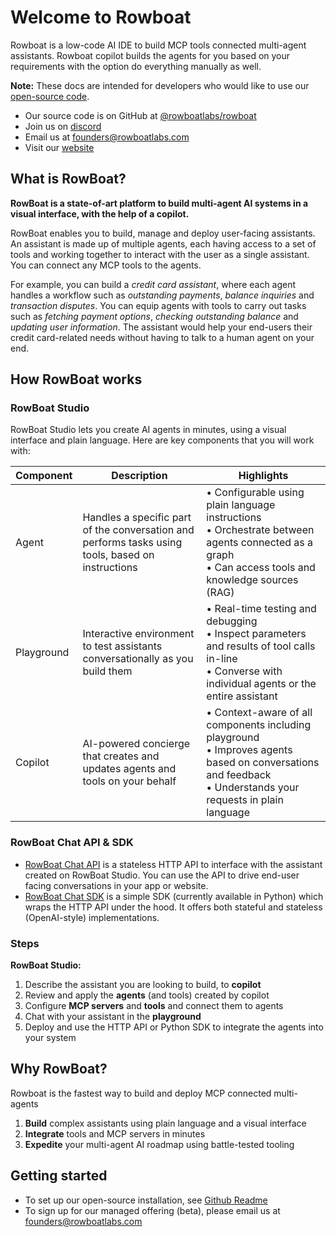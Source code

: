 # Welcome to Rowboat

Rowboat is a low-code AI IDE to build MCP tools connected multi-agent assistants. Rowboat copilot builds the agents for you based on your requirements with the option do everything manually as well.

**Note:** These docs are intended for developers who would like to use our [open-source code](https://github.com/rowboatlabs/rowboat/).

- Our source code is on GitHub at [@rowboatlabs/rowboat](https://github.com/rowboatlabs/rowboat/)
- Join us on [discord](https://discord.gg/jHhUKkKHn8)
- Email us at [founders@rowboatlabs.com](mailto:founders@rowboatlabs.com)
- Visit our [website](https://www.rowboatlabs.com/)

## What is RowBoat?
**RowBoat is a state-of-art platform to build multi-agent AI systems in a visual interface, with the help of a copilot.**

RowBoat enables you to build, manage and deploy user-facing assistants. An assistant is made up of multiple agents, each having access to a set of tools and working together to interact with the user as a single assistant. You can connect any MCP tools to the agents.

For example, you can build a *credit card assistant*, where each agent handles a workflow such as *outstanding payments*, *balance inquiries* and *transaction disputes*. You can equip agents with tools to carry out tasks such as *fetching payment options*, *checking outstanding balance* and *updating user information*. The assistant would help your end-users their credit card-related needs without having to talk to a human agent on your end.

## How RowBoat works

### RowBoat Studio
RowBoat Studio lets you create AI agents in minutes, using a visual interface and plain language. Here are key components that you will work with:

| Component  | Description | Highlights |
|------------|-------------|------------|
| Agent     | Handles a specific part of the conversation and<br />performs tasks using tools, based on instructions |• Configurable using plain language instructions<br />• Orchestrate between agents connected as a graph<br />• Can access tools and knowledge sources (RAG)|
| Playground | Interactive environment to test assistants<br />conversationally as you build them |• Real-time testing and debugging<br />• Inspect parameters and results of tool calls in-line<br />• Converse with individual agents or the entire assistant|
| Copilot    | AI-powered concierge that creates and<br />updates agents and tools on your behalf |• Context-aware of all components including playground<br />• Improves agents based on conversations and feedback<br />• Understands your requests in plain language|

### RowBoat Chat API & SDK
- [RowBoat Chat API](/using_the_api) is a stateless HTTP API to interface with the assistant created on RowBoat Studio. You can use the API to drive end-user facing conversations in your app or website.
- [RowBoat Chat SDK](/using_the_sdk) is a simple SDK (currently available in Python) which wraps the HTTP API under the hood. It offers both stateful and stateless (OpenAI-style) implementations.

### Steps
**RowBoat Studio:**

1. Describe the assistant you are looking to build, to **copilot**
2. Review and apply the **agents** (and tools) created by copilot
3. Configure **MCP servers** and **tools** and connect them to agents
4. Chat with your assistant in the **playground**
6. Deploy and use the HTTP API or Python SDK to integrate the agents into your system

## Why RowBoat?
Rowboat is the fastest way to build and deploy MCP connected multi-agents

1. **Build** complex assistants using plain language and a visual interface
2. **Integrate** tools and MCP servers in minutes
3. **Expedite** your multi-agent AI roadmap using battle-tested tooling

## Getting started

- To set up our open-source installation, see [Github Readme](https://github.com/rowboatlabs/rowboat)
- To sign up for our managed offering (beta), please email us at [founders@rowboatlabs.com](mailto:founders@rowboatlabs.com)